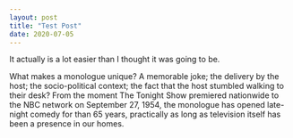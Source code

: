 ```yaml
---
layout: post
title: "Test Post"
date: 2020-07-05
---
```


It actually is a lot easier than I thought it was going to be.

What makes a monologue unique? A memorable joke; the delivery by the host; the socio-political context; the fact that the host stumbled walking to their desk? From the moment The Tonight Show premiered nationwide to the NBC network on September 27, 1954, the monologue has opened late-night comedy for than 65 years, practically as long as television itself has been a presence in our homes.
